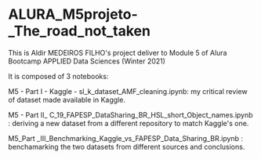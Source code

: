 # ALURA_M5projeto-_The_road_not_taken

This is Aldir MEDEIROS FILHO's project deliver to Module 5 of Alura Bootcamp APPLIED Data Sciences (Winter 2021)

It is composed of 3 notebooks:

M5 - Part I  - Kaggle - sl_k_dataset_AMF_cleaning.ipynb: my critical review of dataset made available in Kaggle.

M5 - Part II_ C_19_FAPESP_DataSharing_BR_HSL_short_Object_names.ipynb : deriving a new dataset from a different repository to match Kaggle's one.

M5_Part _III_Benchmarking_Kaggle_vs_FAPESP_Data_Sharing_BR.ipynb : benchamarking the two datasets from different sources and conclusions.
